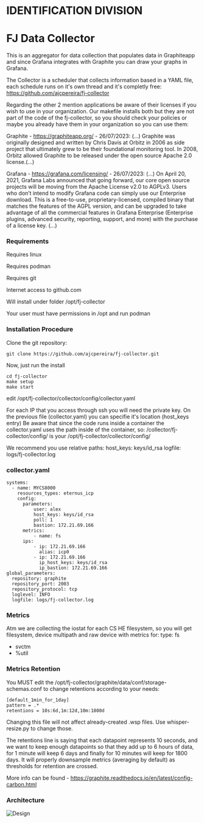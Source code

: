 

#                       IDENTIFICATION DIVISION



# FJ Data Collector

This is an aggregator for data collection that populates data in Graphiteapp and since Grafana integrates with Graphite you can draw your graphs in Grafana.

The Collector is a scheduler that collects information based in a YAML file, each schedule runs on it's own thread and it's completly free:
https://github.com/ajcpereira/fj-collector

Regarding the other 2 mention applications be aware of their licenses if you wish to use in your organization.
Our makefile installs both but they are not part of the code of the fj-collector, so you should check your policies or maybe you already have them in your organization so you can use them:

Graphite - https://graphiteapp.org/ - 26/07/2023: (...) Graphite was originally designed and written by Chris Davis at Orbitz in 2006 as side project that ultimately grew to be their foundational monitoring tool. In 2008, Orbitz allowed Graphite to be released under the open source Apache 2.0 license.(...)

Grafana - https://grafana.com/licensing/ - 26/07/2023: (...) On April 20, 2021, Grafana Labs announced that going forward, our core open source projects will be moving from the Apache License v2.0 to AGPLv3.
Users who don’t intend to modify Grafana code can simply use our Enterprise download. This is a free-to-use, proprietary-licensed, compiled binary that matches the features of the AGPL version, and can be upgraded to take advantage of all the commercial features in Grafana Enterprise (Enterprise plugins, advanced security, reporting, support, and more) with the purchase of a license key. (...)

### Requirements

Requires linux

Requires podman

Requires git

Internet access to github.com

Will install under folder /opt/fj-collector

Your user must have permissions in /opt and run podman

### Installation Procedure

Clone the git repository:

````
git clone https://github.com/ajcpereira/fj-collector.git
````

Now, just run the install

````
cd fj-collector
make setup
make start
````

edit /opt/fj-collector/collector/config/collector.yaml

For each IP that you access through ssh you will need the private key.
On the previous file (collector.yaml) you can specifie it's location (host_keys entry)
Be aware that since the code runs inside a container the collector.yaml uses the path inside of the container, so:
  /collector/fj-collector/config/
  is your
  /opt/fj-collector/collector/config/

  We recommend you use relative paths:
    host_keys: keys/id_rsa
    logfile: logs/fj-collector.log
 
### collector.yaml
````
systems:
  - name: MYCS8000
    resources_types: eternus_icp
    config:
      parameters:
          user: alex
          host_keys: keys/id_rsa
          poll: 1
          bastion: 172.21.69.166
      metrics:
          - name: fs
      ips:
          - ip: 172.21.69.166
            alias: icp0
          - ip: 172.21.69.166
            ip_host_keys: keys/id_rsa
            ip_bastion: 172.21.69.166
global_parameters:
  repository: graphite
  repository_port: 2003
  repository_protocol: tcp
  loglevel: INFO
  logfile: logs/fj-collector.log
````  

### Metrics

Atm we are collecting the iostat for each CS HE filesystem, so you will get filesystem, device multipath and raw device with metrics for:
type: fs
  - svctm
  - %util

### Metrics Retention

You MUST edit the /opt/fj-collector/graphite/data/conf/storage-schemas.conf to change retentions according to your needs:

````
[default_1min_for_1day]
pattern = .*
retentions = 10s:6d,1m:12d,10m:1800d
````

Changing this file will not affect already-created .wsp files. Use whisper-resize.py to change those.

The retentions line is saying that each datapoint represents 10 seconds, and we want to keep enough datapoints so that they add up to 6 hours of data, for 1 minute will keep 6 days and finally for 10 minutes will keep for 1800 days. It will properly downsample metrics (averaging by default) as thresholds for retention are crossed.

More info can be found - https://graphite.readthedocs.io/en/latest/config-carbon.html

### Architecture
![Design](https://github.com/ajcpereira/reporting/raw/main/img/design.png)
